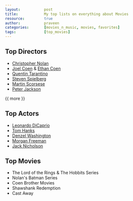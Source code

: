 ```yaml
---
layout:           post
title:            My top lists on everything about Movies
resource:         true
author:           praveen 
categories:       [movies_n_music, movies, favorites]
tags:             [top_movies]
---
```


## Top Directors

* [Christopher Nolan](http://www.imdb.com/name/nm0634240/)
* [Joel Coen](http://www.imdb.com/name/nm0001054/) & [Ethan Coen](http://www.imdb.com/name/nm0001053/)
* [Quentin Tarantino](http://www.imdb.com/name/nm0000233/)
* [Steven Spielberg](http://www.imdb.com/name/nm0000229/)
* [Martin Scorsese](http://www.imdb.com/name/nm0000217/)
* [Peter Jackson](http://www.imdb.com/name/nm0001392/)

{{ more }}
## Top Actors

* [Leonardo DiCaprio](http://www.imdb.com/name/nm0000138/)
* [Tom Hanks](http://www.imdb.com/name/nm0000158/)
* [Denzel Washington](http://www.imdb.com/name/nm0000243/)
* [Morgan Freeman](http://www.imdb.com/name/nm0000151/)
* [Jack Nicholson](http://www.imdb.com/name/nm0000197/)

## Top Movies

* The Lord of the Rings & The Hobbits Series
* Nolan's Batman Series
* Coen Brother Movies
* Shawshank Redemption
* Cast Away
